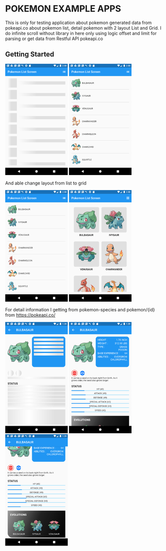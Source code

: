 # POKEMON EXAMPLE APPS

This is only for testing application about pokemon generated data from pokeapi.co about pokemon list, detail pokemon with 2 layout List and Grid. I do infinite scroll without library in here only using logic offset and limit for parsing or get data from Restful API pokeapi.co 

## Getting Started
<img src="/assets/screenshot/Screenshot_1598641221.png" width="200">  <img src="/assets/screenshot/Screenshot_1598641229.png" width="200">

And able change layout from list to grid

<img src="/assets/screenshot/Screenshot_1598641229.png" width="200">  <img src="/assets/screenshot/Screenshot_1598641234.png" width="200">

For detail information I getting from pokemon-species and pokemon/{id} from https://pokeapi.co/

<img src="/assets/screenshot/Screenshot_1598726369.png" width="200">  <img src="/assets/screenshot/Screenshot_1598726378.png" width="200">   <img src="/assets/screenshot/Screenshot_1598726374.png" width="200">

